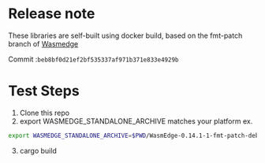 # Release note

These libraries are self-built using docker build, based on the fmt-patch branch of [Wasmedge](https://github.com/WasmEdge/WasmEdge/tree/fmt-patch) 

Commit :`beb8bf0d21ef2bf535337af971b371e833e4929b`

# Test Steps

1. Clone this repo
2. export WASMEDGE_STANDALONE_ARCHIVE matches your platform
  ex. 
  ```bash
  export WASMEDGE_STANDALONE_ARCHIVE=$PWD/WasmEdge-0.14.1-1-fmt-patch-debian11_x86_64_static.tar.gz
  ```
3. cargo build
